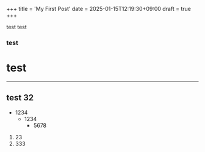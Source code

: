 +++
title = 'My First Post'
date = 2025-01-15T12:19:30+09:00
draft = true
+++


test test 
### test 
# test
---
## test 32

- 1234
    - 1234
        - 5678

1. 23
2. 333
